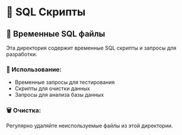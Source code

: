 # 📜 SQL Скрипты

## 📄 Временные SQL файлы

Эта директория содержит временные SQL скрипты и запросы для разработки.

### 🔄 Использование:
- Временные запросы для тестирования
- Скрипты для очистки данных
- Запросы для анализа базы данных

### 🗑️ Очистка:
Регулярно удаляйте неиспользуемые файлы из этой директории.
